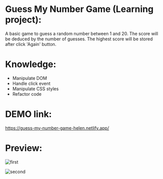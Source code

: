 # Guess My Number Game (Learning project):

A basic game to guess a random number between 1 and 20. The score will be deduced by the number of guesses. The highest score will be stored after click 'Again' button.

# Knowledge:
- Manipulate DOM
- Handle click event
- Manipulate CSS styles
- Refactor code

# DEMO link:
https://guess-my-number-game-helen.netlify.app/

# Preview:

![first](https://user-images.githubusercontent.com/94285120/149968819-9ea35a4b-b5b0-4a09-b2b7-d5f02b87c7ff.gif)

![second](https://user-images.githubusercontent.com/94285120/149970166-47e9e748-fbde-4922-9763-0955f367a300.gif)
